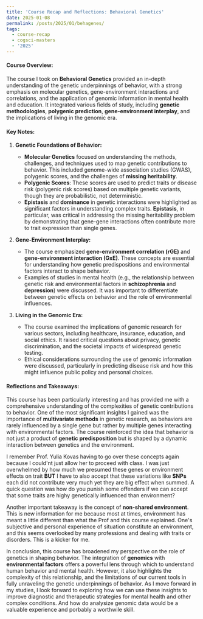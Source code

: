 ```yaml
---
title: 'Course Recap and Reflections: Behavioral Genetics'
date: 2025-01-08
permalink: /posts/2025/01/behagenes/
tags:
  - course-recap
  - cogsci-masters
  - '2025'
---
```


#### **Course Overview:**
The course I took on **Behavioral Genetics** provided an in-depth understanding of the genetic underpinnings of behavior, with a strong emphasis on molecular genetics, gene-environment interactions and correlations, and the application of genomic information in mental health and education. It integrated various fields of study, including **genetic methodologies**, **polygenic prediction**, **gene-environment interplay**, and the implications of living in the genomic era. 

#### **Key Notes:**

1. **Genetic Foundations of Behavior:**
   - **Molecular Genetics** focused on understanding the methods, challenges, and techniques used to map genetic contributions to behavior. This included genome-wide association studies (GWAS), polygenic scores, and the challenges of **missing heritability**.
   - **Polygenic Scores**: These scores are used to predict traits or disease risk (polygenic risk scores) based on multiple genetic variants, though they are probabilistic, not deterministic.
   - **Epistasis** and **dominance** in genetic interactions were highlighted as significant factors in understanding complex traits. **Epistasis**, in particular, was critical in addressing the missing heritability problem by demonstrating that gene-gene interactions often contribute more to trait expression than single genes.

2. **Gene-Environment Interplay:**
   - The course emphasized **gene-environment correlation (rGE)** and **gene-environment interaction (GxE)**. These concepts are essential for understanding how genetic predispositions and environmental factors interact to shape behavior.
   - Examples of studies in mental health (e.g., the relationship between genetic risk and environmental factors in **schizophrenia** and **depression**) were discussed. It was important to differentiate between genetic effects on behavior and the role of environmental influences.

3. **Living in the Genomic Era:**
   - The course examined the implications of genomic research for various sectors, including healthcare, insurance, education, and social ethics. It raised critical questions about privacy, genetic discrimination, and the societal impacts of widespread genetic testing.
   - Ethical considerations surrounding the use of genomic information were discussed, particularly in predicting disease risk and how this might influence public policy and personal choices.


#### **Reflections and Takeaways:**

This course has been particularly interesting and has provided me with a comprehensive understanding of the complexities of genetic contributions to behavior. One of the most significant insights I gained was the importance of **multivariate methods** in genetic research, as behaviors are rarely influenced by a single gene but rather by multiple genes interacting with environmental factors. The course reinforced the idea that behavior is not just a product of **genetic predisposition** but is shaped by a dynamic interaction between genetics and the environment.

I remember Prof. Yulia Kovas having to go over these concepts again because I could'nt just allow her to proceed with class. I was just overwhelmed by how much we presumed these genes or environment effects on trait **BUT** I have to also accept that these variations like **SNPs** each did not contribute very much yet they are big effect when summed. A quick question was how do you punish some offenders if we can accept that some traits are highy genetically influenced than environment? 

Another important takeaway is the concept of **non-shared environment**. This is new information for me because most at times, environment has meant a little different than what the Prof and this course explained. One's subjective and personal experience of situation constitute an environment, and this seems overlooked by many professions and dealing with traits or disorders. This is a kicker for me. 

In conclusion, this course has broadened my perspective on the role of genetics in shaping behavior. The integration of **genomics** with **environmental factors** offers a powerful lens through which to understand human behavior and mental health. However, it also highlights the complexity of this relationship, and the limitations of our current tools in fully unraveling the genetic underpinnings of behavior. As I move forward in my studies, I look forward to exploring how we can use these insights to improve diagnostic and therapeutic strategies for mental health and other complex conditions. And how do analysize genomic data would be a valuable experience and porbably a worthwile skill. 


<!-- <img src="/images/blogs/representation of motor imagery.webp" alt="A surreal representation of motor imagery">

<p style="font-size: small; text-align: center;">
    *Image credit: Generated by OpenAI's DALL·E tool, January 1, 2025.*
</p> -->

